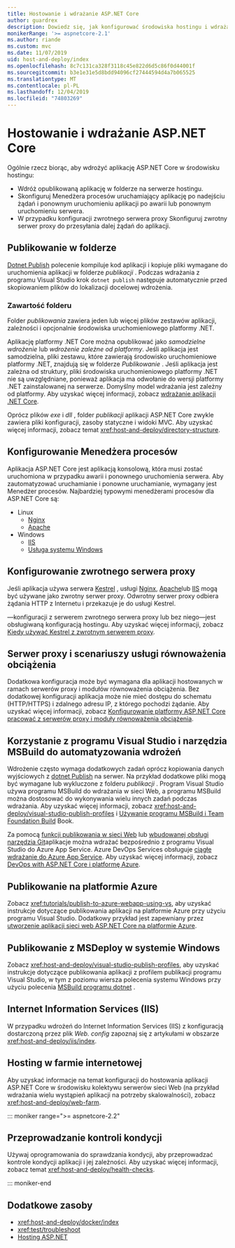 ```yaml
---
title: Hostowanie i wdrażanie ASP.NET Core
author: guardrex
description: Dowiedz się, jak konfigurować środowiska hostingu i wdrażać ASP.NET Core aplikacje.
monikerRange: '>= aspnetcore-2.1'
ms.author: riande
ms.custom: mvc
ms.date: 11/07/2019
uid: host-and-deploy/index
ms.openlocfilehash: 8c7c131ca328f3118c45e822d6d5c86f0d44001f
ms.sourcegitcommit: b3e1e31e5d8bdd94096cf27444594d4a7b065525
ms.translationtype: MT
ms.contentlocale: pl-PL
ms.lasthandoff: 12/04/2019
ms.locfileid: "74803269"
---
```

# <a name="host-and-deploy-aspnet-core"></a>Hostowanie i wdrażanie ASP.NET Core

Ogólnie rzecz biorąc, aby wdrożyć aplikację ASP.NET Core w środowisku hostingu:

* Wdróż opublikowaną aplikację w folderze na serwerze hostingu.
* Skonfiguruj Menedżera procesów uruchamiający aplikację po nadejściu żądań i ponownym uruchomieniu aplikacji po awarii lub ponownym uruchomieniu serwera.
* W przypadku konfiguracji zwrotnego serwera proxy Skonfiguruj zwrotny serwer proxy do przesyłania dalej żądań do aplikacji.

## <a name="publish-to-a-folder"></a>Publikowanie w folderze

[Dotnet Publish](/dotnet/core/tools/dotnet-publish) polecenie kompiluje kod aplikacji i kopiuje pliki wymagane do uruchomienia aplikacji w folderze *publikacji* . Podczas wdrażania z programu Visual Studio krok `dotnet publish` następuje automatycznie przed skopiowaniem plików do lokalizacji docelowej wdrożenia.

### <a name="folder-contents"></a>Zawartość folderu

Folder *publikowania* zawiera jeden lub więcej plików zestawów aplikacji, zależności i opcjonalnie środowiska uruchomieniowego platformy .NET.

Aplikację platformy .NET Core można opublikować jako *samodzielne wdrożenie* lub *wdrożenie zależne od platformy*. Jeśli aplikacja jest samodzielna, pliki zestawu, które zawierają środowisko uruchomieniowe platformy .NET, znajdują się w folderze *Publikowanie* . Jeśli aplikacja jest zależna od struktury, pliki środowiska uruchomieniowego platformy .NET nie są uwzględniane, ponieważ aplikacja ma odwołanie do wersji platformy .NET zainstalowanej na serwerze. Domyślny model wdrażania jest zależny od platformy. Aby uzyskać więcej informacji, zobacz [wdrażanie aplikacji .NET Core](/dotnet/core/deploying/).

Oprócz plików *exe* i *dll* , folder *publikacji* aplikacji ASP.NET Core zwykle zawiera pliki konfiguracji, zasoby statyczne i widoki MVC. Aby uzyskać więcej informacji, zobacz temat <xref:host-and-deploy/directory-structure>.

## <a name="set-up-a-process-manager"></a>Konfigurowanie Menedżera procesów

Aplikacja ASP.NET Core jest aplikacją konsolową, która musi zostać uruchomiona w przypadku awarii i ponownego uruchomienia serwera. Aby zautomatyzować uruchamianie i ponowne uruchamianie, wymagany jest Menedżer procesów. Najbardziej typowymi menedżerami procesów dla ASP.NET Core są:

* Linux
  * [Nginx](xref:host-and-deploy/linux-nginx)
  * [Apache](xref:host-and-deploy/linux-apache)
* Windows
  * [IIS](xref:host-and-deploy/iis/index)
  * [Usługa systemu Windows](xref:host-and-deploy/windows-service)

## <a name="set-up-a-reverse-proxy"></a>Konfigurowanie zwrotnego serwera proxy

Jeśli aplikacja używa serwera [Kestrel](xref:fundamentals/servers/kestrel) , usługi [Nginx](xref:host-and-deploy/linux-nginx), [Apache](xref:host-and-deploy/linux-apache)lub [IIS](xref:host-and-deploy/iis/index) mogą być używane jako zwrotny serwer proxy. Odwrotny serwer proxy odbiera żądania HTTP z Internetu i przekazuje je do usługi Kestrel.

&mdash;konfiguracji z serwerem zwrotnego serwera proxy lub bez niego&mdash;jest obsługiwaną konfiguracją hostingu. Aby uzyskać więcej informacji, zobacz [Kiedy używać Kestrel z zwrotnym serwerem proxy](xref:fundamentals/servers/kestrel#when-to-use-kestrel-with-a-reverse-proxy).

## <a name="proxy-server-and-load-balancer-scenarios"></a>Serwer proxy i scenariuszy usługi równoważenia obciążenia

Dodatkowa konfiguracja może być wymagana dla aplikacji hostowanych w ramach serwerów proxy i modułów równoważenia obciążenia. Bez dodatkowej konfiguracji aplikacja może nie mieć dostępu do schematu (HTTP/HTTPS) i zdalnego adresu IP, z którego pochodzi żądanie. Aby uzyskać więcej informacji, zobacz [Konfigurowanie platformy ASP.NET Core pracować z serwerów proxy i moduły równoważenia obciążenia](xref:host-and-deploy/proxy-load-balancer).

## <a name="use-visual-studio-and-msbuild-to-automate-deployments"></a>Korzystanie z programu Visual Studio i narzędzia MSBuild do automatyzowania wdrożeń

Wdrożenie często wymaga dodatkowych zadań oprócz kopiowania danych wyjściowych z [dotnet Publish](/dotnet/core/tools/dotnet-publish) na serwer. Na przykład dodatkowe pliki mogą być wymagane lub wykluczone z folderu *publikacji* . Program Visual Studio używa programu MSBuild do wdrażania w sieci Web, a programu MSBuild można dostosować do wykonywania wielu innych zadań podczas wdrażania. Aby uzyskać więcej informacji, zobacz <xref:host-and-deploy/visual-studio-publish-profiles> i [Używanie programu MSBuild i Team Foundation Build](http://msbuildbook.com/) Book.

Za pomocą [funkcji publikowania w sieci Web](xref:tutorials/publish-to-azure-webapp-using-vs) lub [wbudowanej obsługi narzędzia Git](xref:host-and-deploy/azure-apps/azure-continuous-deployment)aplikacje można wdrażać bezpośrednio z programu Visual Studio do Azure App Service. Azure DevOps Services obsługuje [ciągłe wdrażanie do Azure App Service](/azure/devops/pipelines/targets/webapp). Aby uzyskać więcej informacji, zobacz [DevOps with ASP.NET Core i platformę Azure](xref:azure/devops/index).

## <a name="publish-to-azure"></a>Publikowanie na platformie Azure

Zobacz <xref:tutorials/publish-to-azure-webapp-using-vs>, aby uzyskać instrukcje dotyczące publikowania aplikacji na platformie Azure przy użyciu programu Visual Studio. Dodatkowy przykład jest zapewniany przez [utworzenie aplikacji sieci web ASP.NET Core na platformie Azure](/azure/app-service/app-service-web-get-started-dotnet).

## <a name="publish-with-msdeploy-on-windows"></a>Publikowanie z MSDeploy w systemie Windows

Zobacz <xref:host-and-deploy/visual-studio-publish-profiles>, aby uzyskać instrukcje dotyczące publikowania aplikacji z profilem publikacji programu Visual Studio, w tym z poziomu wiersza polecenia systemu Windows przy użyciu polecenia [MSBuild programu dotnet](/dotnet/core/tools/dotnet-msbuild) .

## <a name="internet-information-services-iis"></a>Internet Information Services (IIS)

W przypadku wdrożeń do Internet Information Services (IIS) z konfiguracją dostarczoną przez plik *Web. config* zapoznaj się z artykułami w obszarze <xref:host-and-deploy/iis/index>.

## <a name="host-in-a-web-farm"></a>Hosting w farmie internetowej

Aby uzyskać informacje na temat konfiguracji do hostowania aplikacji ASP.NET Core w środowisku kolektywu serwerów sieci Web (na przykład wdrażania wielu wystąpień aplikacji na potrzeby skalowalności), zobacz <xref:host-and-deploy/web-farm>.

::: moniker range=">= aspnetcore-2.2"

## <a name="perform-health-checks"></a>Przeprowadzanie kontroli kondycji

Używaj oprogramowania do sprawdzania kondycji, aby przeprowadzać kontrole kondycji aplikacji i jej zależności. Aby uzyskać więcej informacji, zobacz temat <xref:host-and-deploy/health-checks>.

::: moniker-end

## <a name="additional-resources"></a>Dodatkowe zasoby

* <xref:host-and-deploy/docker/index>
* <xref:test/troubleshoot>
* [Hosting ASP.NET](https://dotnet.microsoft.com/apps/aspnet/hosting)

